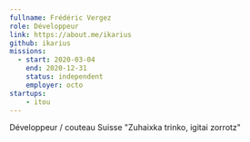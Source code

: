 ```yaml
---
fullname: Frédéric Vergez
role: Développeur
link: https://about.me/ikarius
github: ikarius
missions:
  - start: 2020-03-04
    end: 2020-12-31
    status: independent
    employer: octo
startups:
    - itou
---
```


Développeur / couteau Suisse
"Zuhaixka trinko, igitai zorrotz"
